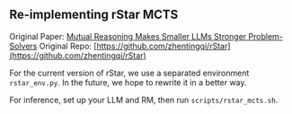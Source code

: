## Re-implementing rStar MCTS

Original Paper: [Mutual Reasoning Makes Smaller LLMs Stronger Problem-Solvers](https://arxiv.org/abs/2408.06195)
Original Repo: [https://github.com/zhentingqi/rStar](https://github.com/zhentingqi/rStar)

For the current version of rStar, we use a separated environment `rstar_env.py`. In the future,
we hope to rewrite it in a better way.

For inference, set up your LLM and RM, then run `scripts/rstar_mcts.sh`.
